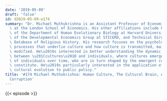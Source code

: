 ```yaml
---
date: '2019-05-09'
draft: 'false'
id: d2019-05-09-e174
summary: "Dr. Michael Muthukrishna is an Assistant Professor of Economic Psychology\
  \ at the London School of Economics. His other affiliations include Research Associate\
  \ of the Department of Human Evolutionary Biology at Harvard University, Affiliate\
  \ of the Developmental Economics Group at STICERD, and Technical Director of The\
  \ Database of Religious History. His research focuses on the psychological and evolutionary\
  \ processes that underlie culture and how culture is transmitted, maintained, and\
  \ modified. He\u2019s interested in better understanding the dynamic relationship\
  \ between \u201Ccultures\u201D and individuals, where cultures emerge from the interactions\
  \ of individuals over time, who are in turn shaped by the emergent cultures they\
  \ constitute. He\u2019s particularly interested in the application of research in\
  \ cultural evolution to public policy."
title: '#174 Michael Muthukrishna: Human Culture, The Cultural Brain, And Political
  Corruption'
---
```

{{< episode >}}
